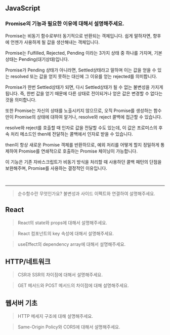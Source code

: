 ## JavaScript

### Promise의 기능과 필요한 이유에 대해서 설명해주세요.

Promise는 비동기 함수로부터 동기적으로 반환되는 객체입니다.
쉽게 말하자면, 향후에 언젠가 사용하게 될 값을 생산해내는 객체입니다.

Promise는 Fulfilled, Rejected, Pending 이라는 3가지 상태 중 하나를 가지며, 기본 상태는 Pending(대기상태)입니다.

Promise가 Pending 상태가 아니라면, Settled상태라고 말하며 이는 값을 얻을 수 있는 resolved 또는 값을 얻지 못하는 대신에 그 이유를 얻는 rejected를 의미합니다.

Promise가 한번 Settled상태가 되면, 다시 Settled상태가 될 수 없는 불변성을 가지게 됩니다.
즉, 한번 값을 얻기 때문에 다른 상태로 전이되거나 얻은 값은 변경할 수 없다는 것을 의미합니다.

또한 Promise는 자신의 상태를 노출시키지 않으므로, 오직 Promise를 생성하는 함수만이 Promise의 상태에 대하여 알거나, resolve와 reject 콜백에 접근할 수 있습니다.

resolve와 reject를 호출할 때 인자로 값을 전달할 수도 있는데, 이 값은 프로미스의 후속 처리 메소드인 then에 전달하는 콜백에서 인자로 받을 수 있습니다.

then이 항상 새로운 Promise 객체를 반환하므로, 예외 처리를 어떻게 할지 정밀하게 통제하여 Promise를 연쇄적으로 호출하는 Promise 체이닝이 가능합니다.

이 기능은 기존 자바스크립트가 비동기 방식을 처리할 때 사용하던 콜백 패턴의 단점을 보완해주며, Promise를 사용하는 결정적인 이유입니다.

<br>

---

> 순수함수란 무엇인가요? 불변성과 사이드 이펙트와 연결하여 설명해주세요.

## React

> React의 state와 props에 대해서 설명해주세요.

> React 컴포넌트의 key 속성에 대해서 설명해주세요.

> useEffect의 dependency array에 대해서 설명해주세요.

## HTTP/네트워크

> CSR과 SSR의 차이점에 대해서 설명해주세요.

> GET 메서드와 POST 메서드의 차이점에 대해 설명해주세요.

## 웹서버 기초

> HTTP 메세지 구조에 대해 설명해주세요.

> Same-Origin Policy와 CORS에 대해서 설명해주세요.
